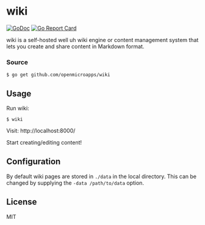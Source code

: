 # wiki
[![GoDoc](https://godoc.org/github.com/openmicroapps/wiki?status.svg)](https://godoc.org/github.com/openmicroapps/wiki)
[![Go Report Card](https://goreportcard.com/badge/github.com/openmicroapps/wiki)](https://goreportcard.com/report/github.com/openmicroapps/wiki)

wiki is a self-hosted well uh wiki engine or content management system that
lets you create and share content in Markdown format.

### Source

```#!bash
$ go get github.com/openmicroapps/wiki
```

## Usage

Run wiki:

```#!bash
$ wiki
```

Visit: http://localhost:8000/

Start creating/editing content!

## Configuration

By default wiki pages are stored in `./data` in the local directory. This can
be changed by supplying the `-data /path/to/data` option.

## License

MIT
